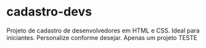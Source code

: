 # cadastro-devs
Projeto de cadastro de desenvolvedores em HTML e CSS. Ideal para iniciantes. Personalize conforme desejar. Apenas um projeto TESTE
